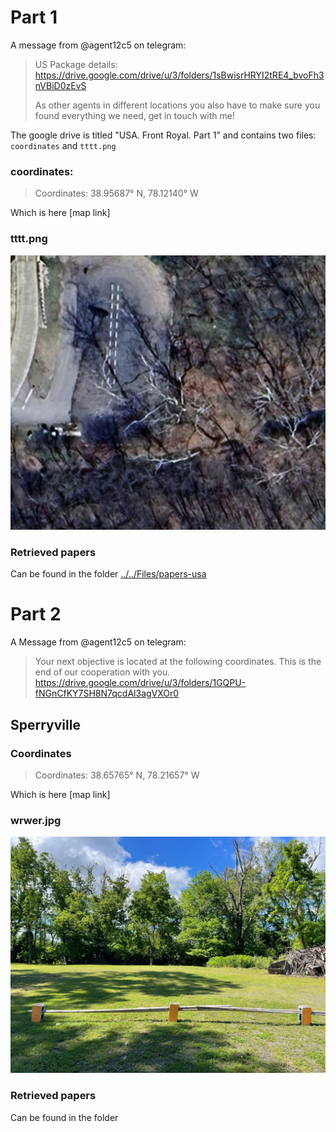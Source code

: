 # Part 1
A message from @agent12c5 on telegram:
> US Package details:<br>
> https://drive.google.com/drive/u/3/folders/1sBwisrHRYI2tRE4_bvoFh3nVBiD0zEvS
> 
> As other agents in different locations you also have to make sure you found everything we need, get in touch with me!

The google drive is titled "USA. Front Royal. Part 1" and contains two files: `coordinates` and `tttt.png`

### coordinates:
> Coordinates: 38.95687° N, 78.12140° W

Which is here [map link]

### tttt.png
![aerial photo of a parking lot](../../Files/tttt.png)

### Retrieved papers
Can be found in the folder [../../Files/papers-usa](../../Files/papers-usa/)

# Part 2
A Message from @agent12c5 on telegram:
> Your next objective is located at the following coordinates. This is the end of our cooperation with you.
> https://drive.google.com/drive/u/3/folders/1GQPU-fNGnCfKY7SH8N7qcdAl3agVXOr0

## Sperryville

### Coordinates
> Coordinates: 38.65765° N, 78.21657° W

Which is here [map link]

### wrwer.jpg
![photo of a park](../../Files/wrwer.jpg)

### Retrieved papers
Can be found in the folder



